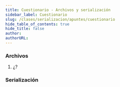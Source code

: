 ```yaml
---
title: Cuestionario - Archivos y serialización
sidebar_label: Cuestionario
slug: /clases/serializacion/apuntes/cuestionario
hide_table_of_contents: true
hide_title: false
author: 
authorURL: 
---
```

### Archivos
1. ¿?


### Serialización